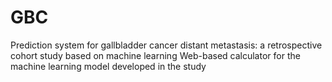 # GBC
Prediction system for gallbladder cancer distant metastasis: a retrospective cohort study based on machine learning
Web-based calculator for the machine learning model developed in the study
